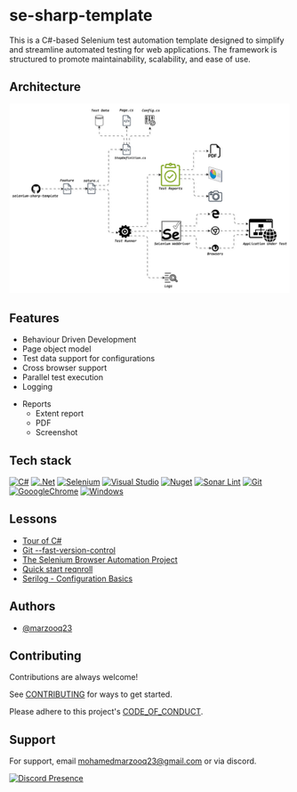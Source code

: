 # se-sharp-template

This is a C#-based Selenium test automation template designed to simplify and streamline automated testing for web applications. The framework is structured to promote maintainability, scalability, and ease of use.


## Architecture

![Architecture](src/assets/architecture-diagram.svg)

## Features

- Behaviour Driven Development
- Page object model
- Test data support for configurations
- Cross browser support
- Parallel test execution
- Logging
* Reports
    - Extent report
    - PDF
    - Screenshot


## Tech stack

[![C#](https://img.shields.io/badge/C%23-239120?style=flat&logo=c-sharp&logoColor=white)](https://learn.microsoft.com/en-us/dotnet/csharp/)
[![.Net](https://img.shields.io/badge/.NET-5128D4?style=flat&logo=dotnet&logoColor=white)](https://learn.microsoft.com/en-us/dotnet/framework/get-started/overview)
[![Selenium](https://img.shields.io/badge/Selenium-43802A?style=flat&logo=Selenium&logoColor=white)](https://www.selenium.dev/selenium/docs/api/dotnet/)
[![Visual Studio](https://img.shields.io/badge/VisualStudio-5C2091?style=flat&logo-visual%20studio&logoColor=white)](https://visualstudio.microsoft.com/vs/)
[![Nuget](https://img.shields.io/badge/NuGet-004880?style=flat&logo-nuget&logoColor=white)](https://ww.nuget.org/packages)
[![Sonar Lint](https://img.shields.io/badge/SonarLint-CB2029?style=flat&logo-sonarlint&logoColor=white)](https://www.sonarsource.com/products/sonarlint/features/visual-studio/)
[![Git](https://img.shields.io/badge/GIT-E44C30?style=flat&logo-git&logoColor=white)](https://git-scm.com/doc)
[![GooogleChrome](https://img.shields.io/badge/Google_chrome-4285F4?style=flat&logo-Google-chrome&logoColor=white)](https://github.com/GoogleChromeLabs/chrome-for-testing)
[![Windows](https://img.shields.io/badge/Windows-007806?style=flat&logo-windows&logoColor=white)](https://learn.microsoft.com/en-us/windows/powertoys/)


## Lessons

- [Tour of C#](https://learn.microsoft.com/en-us/dotnet/csharp/tour-of-csharp/)
- [Git --fast-version-control](https://git-scm.com/doc)
- [The Selenium Browser Automation Project](https://www.selenium.dev/documentation/)
- [Quick start reqnroll](https://docs.reqnroll.net/latest/quickstart/index.html)
- [Serilog - Configuration Basics](https://github.com/serilog/serilog/wiki/Configuration-Basics)

    
## Authors

- [@marzooq23](https://github.com/marzooq23)


## Contributing

Contributions are always welcome!

See [CONTRIBUTING](.github/CONTRIBUTING.md) for ways to get started.

Please adhere to this project's [CODE_OF_CONDUCT](.github/CODE_OF_CONDUCT.md).


## Support

For support, email mohamedmarzooq23@gmail.com or via discord.

[![Discord Presence](https://lanyard.cnrad.dev/api/1026893288902504508)](https://discord.com/users/1026893288902504508)